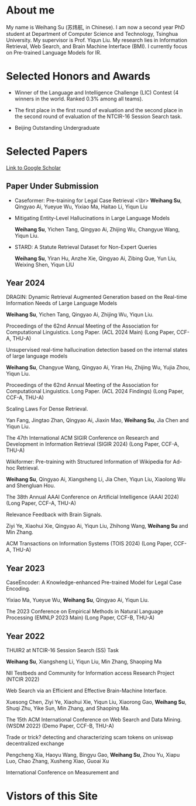 # About me

My name is Weihang Su (苏炜航, in Chinese). I am now a second year PhD student at Department of Computer Science and Technology, Tsinghua University. My supervisor is Prof. Yiqun Liu.
My research lies in Information Retrieval, Web Search, and Brain Machine Interface (BMI). I currently focus on Pre-trained Language Models for IR.



# Selected Honors and Awards
- Winner of the Language and Intelligence Challenge (LIC) Contest (4 winners in the world. Ranked 0.3% among all teams). 

- The first place in the first round of evaluation and the second place in the second round of evaluation of the NTCIR-16 Session Search task.

- Beijing Outstanding Undergraduate 

  



# Selected Papers
[Link to Google Scholar](https://scholar.google.com.hk/citations?hl=zh-CN&user=xEJc8cgAAAAJ)<br/>



## **Paper Under Submission**

- Caseformer: Pre-training for Legal Case Retrieval <\br> **Weihang Su**, Qingyao Ai, Yueyue Wu, Yixiao Ma, Haitao Li, Yiqun Liu

   

- Mitigating Entity-Level Hallucinations in Large Language Models

  **Weihang Su**, Yichen Tang, Qingyao Ai, Zhijing Wu, Changyue Wang, Yiqun Liu. 

  

- STARD: A Statute Retrieval Dataset for Non-Expert Queries

  **Weihang Su**, Yiran Hu, Anzhe Xie, Qingyao Ai, Zibing Que, Yun Liu, Weixing Shen, Yiqun LIU

 

 

## **Year 2024**

DRAGIN: Dynamic Retrieval Augmented Generation based on the Real-time Information Needs of Large Language Models

**Weihang Su**, Yichen Tang, Qingyao Ai, Zhijing Wu, Yiqun Liu. 

Proceedings of the 62nd Annual Meeting of the Association for Computational Linguistics. Long Paper. (ACL 2024 Main) (Long Paper, CCF-A, THU-A)

 

Unsupervised real-time hallucination detection based on the internal states of large language models

**Weihang Su**, Changyue Wang, Qingyao Ai, Yiran Hu, Zhijing Wu, Yujia Zhou, Yiqun Liu. 

Proceedings of the 62nd Annual Meeting of the Association for Computational Linguistics. Long Paper. (ACL 2024 Findings) (Long Paper, CCF-A, THU-A)

 

Scaling Laws For Dense Retrieval. 

Yan Fang, Jingtao Zhan, Qingyao Ai, Jiaxin Mao, **Weihang Su**, Jia Chen and Yiqun Liu. 

The 47th International ACM SIGIR Conference on Research and Development in Information Retrieval (SIGIR 2024) (Long Paper, CCF-A, THU-A)

 

Wikiformer: Pre-training with Structured Information of Wikipedia for Ad-hoc Retrieval. 

**Weihang Su**, Qingyao Ai, Xiangsheng Li, Jia Chen, Yiqun Liu, Xiaolong Wu and Shengluan Hou. 

The 38th Annual AAAI Conference on Artificial Intelligence (AAAI 2024) (Long Paper, CCF-A, THU-A)

 

Relevance Feedback with Brain Signals. 

Ziyi Ye, Xiaohui Xie, Qingyao Ai, Yiqun Liu, Zhihong Wang, **Weihang Su** and Min Zhang.

ACM Transactions on Information Systems (TOIS 2024) (Long Paper, CCF-A, THU-A)

 

 

## **Year 2023**

CaseEncoder: A Knowledge-enhanced Pre-trained Model for Legal Case Encoding. 

Yixiao Ma, Yueyue Wu, **Weihang Su**, Qingyao Ai, Yiqun Liu. 

The 2023 Conference on Empirical Methods in Natural Language Processing (EMNLP 2023 Main) (Long Paper, CCF-B, THU-A)

 

## **Year 2022**

THUIR2 at NTCIR-16 Session Search (SS) Task

**Weihang Su**, Xiangsheng Li, Yiqun Liu, Min Zhang, Shaoping Ma

NII Testbeds and Community for Information access Research Project (NTCIR 2022)

 

Web Search via an Efficient and Effective Brain-Machine Interface. 

Xuesong Chen, Ziyi Ye, Xiaohui Xie, Yiqun Liu, Xiaorong Gao, **Weihang Su**, Shuqi Zhu, Yike Sun, Min Zhang, and Shaoping Ma. 

The 15th ACM International Conference on Web Search and Data Mining. (WSDM 2022) (Demo Paper, CCF-B, THU-A)

 

Trade or trick? detecting and characterizing scam tokens on uniswap decentralized exchange

Pengcheng Xia, Haoyu Wang, Bingyu Gao, **Weihang Su**, Zhou Yu, Xiapu Luo, Chao Zhang, Xusheng Xiao, Guoai Xu

International Conference on Measurement and 









# Vistors of this Site
<script type="text/javascript" id="clustrmaps" src="//clustrmaps.com/map_v2.js?d=GSlcQ6thoCo-X_uF8cQHnLjSZ5jzHTVAmn7ERchT880&cl=ffffff&w=a"></script>